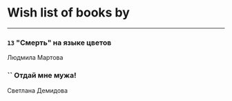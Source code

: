 # Wish list of books by [](https://ok.ru/profile/536771522733)
---

### `13` "Смерть" на языке цветов
Людмила Мартова

### `` Отдай мне мужа!
Светлана Демидова

